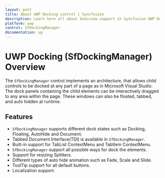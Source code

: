 ```yaml
---
layout: post
title: About UWP Docking control | Syncfusion
description: Learn here all about Overview support in Syncfusion UWP Docking (SfDockingManager) control and more.
platform: uwp
control: SfDockingManager
documentation: ug
---
```


# UWP Docking (SfDockingManager) Overview

The `SfDockingManager` control implements an architecture, that allows child controls to be docked at any part of a page as in Microsoft Visual Studio. The dock panels containing the child elements can be interactively dragged to any area within the page. These windows can also be floated, tabbed, and auto hidden at runtime.

## Features

* `SfDockingManager` supports different dock states such as Docking, Floating, AutoHide and Document.
* Tabbed Document Interface(TDI) is available in `SfDockingManager`.
* Built-in support for TabList ContextMenu and TabItem ContextMenu.
* `SfDockingManager` support all possible ways for dock the elements.
* Support for resizing Splitters.
* Different types of auto hide animation such as Fade, Scale and Slide.
* ToolTip support for all default buttons.
* Localization support.

